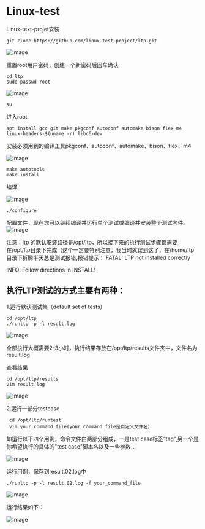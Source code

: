 # Linux-test
Linux-text-projet安装
```
git clone https://github.com/linux-test-project/ltp.git
 ```
![image](https://github.com/cheese-Ji/Linux-test/assets/155931600/a48b9a1c-e3fb-4025-90a0-b5313868533b)

重置root用户密码，创建一个新密码后回车确认
```
cd ltp
sudo passwd root
```
![image](https://github.com/cheese-Ji/Linux-test/assets/155931600/d4d45e21-090f-4485-8e02-862e5b3c2408)

```
su
```

进入root
```
apt install gcc git make pkgconf autoconf automake bison flex m4 linux-headers-$(uname -r) libc6-dev
```
安装必须用到的编译工具pkgconf、autoconf、automake、bison、flex、m4

![image](https://github.com/cheese-Ji/Linux-test/assets/155931600/8af21b79-329b-473b-ace6-2f74dada5c95)
```
make autotools
make install
```
编译

![image](https://github.com/cheese-Ji/Linux-test/assets/155931600/314e65f8-2114-42b1-8562-8ec8c8a339cb)
```
./configure
```

配置文件，现在您可以继续编译并运行单个测试或编译并安装整个测试套件。
![image](https://github.com/cheese-Ji/Linux-test/assets/155931600/bf08e3b4-a7e1-48c8-be06-6b3d0f327dd1)

注意：ltp 的默认安装路径是/opt/ltp，所以接下来的执行测试步骤都需要在/opt/ltp目录下完成（这个一定要特别注意，我当时就误到这了，在/home/ltp目录下折腾半天总是测试报错,报错提示：
 FATAL: LTP not installed correctly
 
 INFO:  Follow directions in INSTALL!
 
## 执行LTP测试的方式主要有两种：

1.运行默认测试集（default set of tests）

 ```
 cd /opt/ltp
 ./runltp -p -l result.log
 ```
![image](https://github.com/cheese-Ji/Linux-test/assets/155931600/279c62cb-bebe-4535-9800-9551f53d6bee)

全部执行大概需要2-3小时，执行结果存放在/opt/ltp/results文件夹中，文件名为result.log

查看结果

```
cd /opt/ltp/results
vim result.log
```
![image](https://github.com/cheese-Ji/Linux-test/assets/155931600/0f65acc8-5bcc-4d2b-860a-5723897ca291)

2.运行一部分testcase
```
 cd /opt/ltp/runtest
 vim your_command_file(your_command_file是自定义文件名）
```
如运行以下四个用例，命令文件由两部分组成，一是test case标签“tag",另一个是你希望执行的具体的"test case"脚本名以及一些参数：

![image](https://github.com/cheese-Ji/Linux-test/assets/155931600/8b2018b8-3938-41f2-b4ad-501141052b43)

运行用例，保存到result.02.log中

```
./runltp -p -l result.02.log -f your_command_file
```
![image](https://github.com/cheese-Ji/Linux-test/assets/155931600/3bb0abd2-923d-4404-b9bf-d5fd46f2f31a)

运行结果如下：

![image](https://github.com/cheese-Ji/Linux-test/assets/155931600/2e343974-dd28-414f-89f8-a30af3f3ca84)


 

